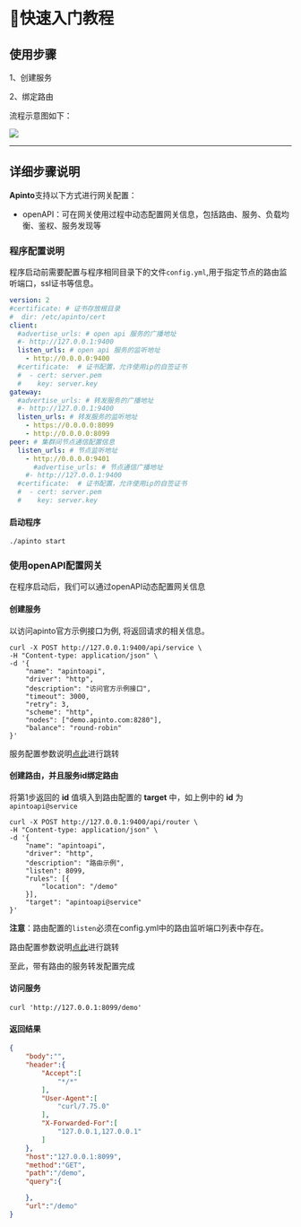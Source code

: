 # 🚀快速入门教程

## 使用步骤

1、创建服务

2、绑定路由

流程示意图如下：

![](http://data.eolinker.com/course/L5fNXYw3a7449f979534a6dc7e631cf1f67756bb3afadd9.png)

--------------

## 详细步骤说明

**Apinto**支持以下方式进行网关配置：

* openAPI：可在网关使用过程中动态配置网关信息，包括路由、服务、负载均衡、鉴权、服务发现等

### 程序配置说明

程序启动前需要配置与程序相同目录下的文件`config.yml`,用于指定节点的路由监听端口，ssl证书等信息。

```yaml
version: 2
#certificate: # 证书存放根目录
#  dir: /etc/apinto/cert
client:
  #advertise_urls: # open api 服务的广播地址
  #- http://127.0.0.1:9400
  listen_urls: # open api 服务的监听地址
    - http://0.0.0.0:9400
  #certificate:  # 证书配置，允许使用ip的自签证书
  #  - cert: server.pem
  #    key: server.key
gateway:
  #advertise_urls: # 转发服务的广播地址
  #- http://127.0.0.1:9400
  listen_urls: # 转发服务的监听地址
    - https://0.0.0.0:8099
    - http://0.0.0.0:8099
peer: # 集群间节点通信配置信息
  listen_urls: # 节点监听地址
    - http://0.0.0.0:9401
      #advertise_urls: # 节点通信广播地址
    #- http://127.0.0.1:9400
  #certificate:  # 证书配置，允许使用ip的自签证书
  #  - cert: server.pem
  #    key: server.key


```

#### 启动程序

```shell
./apinto start
```


### 使用openAPI配置网关

在程序启动后，我们可以通过openAPI动态配置网关信息

#### 创建服务

以访问apinto官方示例接口为例, 将返回请求的相关信息。

```shell
curl -X POST http://127.0.0.1:9400/api/service \
-H "Content-type: application/json" \
-d '{
    "name": "apintoapi",
    "driver": "http",
    "description": "访问官方示例接口",
    "timeout": 3000,
    "retry": 3,
    "scheme": "http",
    "nodes": ["demo.apinto.com:8280"],
    "balance": "round-robin"
}'
```

服务配置参数说明[点此](/docs/apinto/service/http.md)进行跳转



#### 创建路由，并且服务id绑定路由

将第1步返回的 **id** 值填入到路由配置的 **target** 中，如上例中的 **id** 为 `apintoapi@service`

```shell
curl -X POST http://127.0.0.1:9400/api/router \
-H "Content-type: application/json" \
-d '{
    "name": "apintoapi",
    "driver": "http",
    "description": "路由示例",
    "listen": 8099,
    "rules": [{
        "location": "/demo"
    }],
    "target": "apintoapi@service"
}'
```

**注意**：路由配置的`listen`必须在config.yml中的路由监听端口列表中存在。

路由配置参数说明[点此](/docs/apinto/router/http.md)进行跳转


至此，带有路由的服务转发配置完成

#### 访问服务

```shell
curl 'http://127.0.0.1:8099/demo'
```

#### 返回结果

```json
{
    "body":"",
    "header":{
        "Accept":[
            "*/*"
        ],
        "User-Agent":[
            "curl/7.75.0"
        ],
        "X-Forwarded-For":[
            "127.0.0.1,127.0.0.1"
        ]
    },
    "host":"127.0.0.1:8099",
    "method":"GET",
    "path":"/demo",
    "query":{

    },
    "url":"/demo"
}
```

